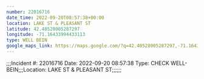 ```yaml
---
number: 22016716
date_time: 2022-09-20T08:57:38+00:00
location: LAKE ST & PLEASANT ST
latitude: 42.40528005287297
longitude: -71.16433994433113
type: WELL BEIN
google_maps_link: https://maps.google.com/?q=42.40528005287297,-71.16433994433113
---
```


;;;Incident #: 22016716  Date: 2022-09-20 08:57:38   Type: CHECK WELL-BEIN;;;Location: LAKE ST & PLEASANT ST;;;;;;
